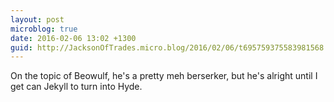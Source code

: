 ```yaml
---
layout: post
microblog: true
date: 2016-02-06 13:02 +1300
guid: http://JacksonOfTrades.micro.blog/2016/02/06/t695759375583981568.html
---
```

On the topic of Beowulf, he's a pretty meh berserker, but he's alright until I get can Jekyll to turn into Hyde.
